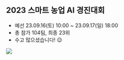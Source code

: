 ## 2023 스마트 농업 AI 경진대회

* 예선 23.09.16(토) 10:00 ~ 23.09.17(일) 18:00
* 총 참가 104팀, 최종 23위
* 수고 많으셨습니다! 😉

![](https://i.imgur.com/w0bCcP4.png)
